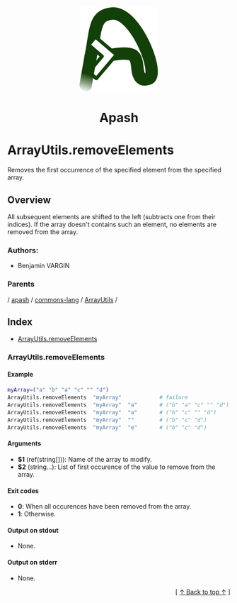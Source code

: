 
<div align='center' id='apash-top'>
  <a href='https://github.com/hastec-fr/apash'>
    <img alt='apash-logo' src='../../../../../../../assets/apash-logo.svg'/>
  </a>

  # Apash
</div>

# ArrayUtils.removeElements

Removes the first occurrence of the specified element from the specified array.

## Overview

All subsequent elements are shifted to the left (subtracts one from their indices). 
If the array doesn't contains such an element, no elements are removed from the array.

### Authors:
* Benjamin VARGIN

### Parents
<!-- apash.parentBegin -->
[](../../../../.md) / [apash](../../../apash.md) / [commons-lang](../../commons-lang.md) / [ArrayUtils](../ArrayUtils.md) / 
<!-- apash.parentEnd -->

## Index

* [ArrayUtils.removeElements](#arrayutilsremoveelements)

### ArrayUtils.removeElements

#### Example

```bash
myArray=("a" "b" "a" "c" "" "d")
ArrayUtils.removeElements  "myArray"            # failure
ArrayUtils.removeElements  "myArray"  "a"       # ("b" "a" "c" "" "d")
ArrayUtils.removeElements  "myArray"  "a"       # ("b" "c" "" "d")
ArrayUtils.removeElements  "myArray"  ""        # ("b" "c" "d")
ArrayUtils.removeElements  "myArray"  "e"       # ("b" "c" "d")
```

#### Arguments

* **$1** (ref(string[])): Name of the array to modify.
* **$2** (string...): List of first occurence of the value to remove from the array.

#### Exit codes

* **0**: When all occurences have been removed from the array.
* **1**: Otherwise.

#### Output on stdout

* None.

#### Output on stderr

* None.


  <div align='right'>[ <a href='#apash-top'>↑ Back to top ↑</a> ]</div>

